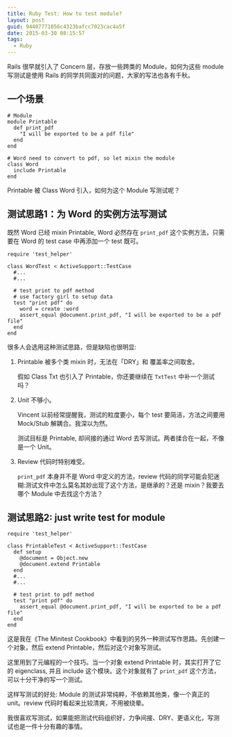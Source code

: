 ```yaml
---
title: Ruby Test: How to test module?
layout: post
guid: 94407771056c4323bafcc7023cac4a5f
date: 2015-03-30 08:15:57
tags:
  - Ruby
---
```


Rails 很早就引入了 Concern 层，存放一些跨类的 Module，如何为这些 module 写测试是使用 Rails 的同学共同面对的问题，大家的写法也各有千秋。

## 一个场景

```
# Module
module Printable
  def print_pdf
    "I will be exported to be a pdf file"
  end
end

# Word need to convert to pdf, so let mixin the module
class Word
  include Printable
end
```

Printable 被 Class Word 引入，如何为这个 Module 写测试呢？

## 测试思路1：为 Word 的实例方法写测试

既然 Word 已经 mixin Printable, Word 必然存在 `print_pdf` 这个实例方法，只需要在 Word 的 test case 中再添加一个 test 既可。

```
require 'test_helper'

class WordTest < ActiveSupport::TestCase
  #...
  #...

  # test print to pdf method
  # use factory girl to setup data
  test "print pdf" do
    word = create :word
    assert_equal @document.print_pdf, "I will be exported to be a pdf file"
  end
end
```

很多人会选用这种测试思路，但是缺陷也很明显:

1. Printable 被多个类 mixin 时，无法在「DRY」和 覆盖率之间取舍。

    假如 Class Txt 也引入了 Printable，你还要继续在 `TxtTest` 中补一个测试吗？

2. Unit 不够小。

    Vincent 以前经常提醒我，测试的粒度要小，每个 test 要简洁，方法之间要用 Mock/Stub 解耦合。我深以为然。

    测试目标是 Printable, 却间接的通过 Word 去写测试。两者揉合在一起，不像是一个 Unit。

3. Review 代码时特别难受。

    `print_pdf` 本身并不是 Word 中定义的方法，review 代码的同学可能会犯迷糊:测试文件中怎么莫名其妙出现了这个方法，是继承的？还是 mixin？我要去哪个 Module 中去找这个方法？


## 测试思路2: just write test for module

```
require 'test_helper'

class PrintableTest < ActiveSupport::TestCase
  def setup
    @document = Object.new
    @document.extend Printable
  end
  #...
  #...

  # test print to pdf method
  test "print pdf" do
    assert_equal @document.print_pdf, "I will be exported to be a pdf file"
  end
end
```

这是我在《The Minitest Cookbook》中看到的另外一种测试写作思路。先创建一个对象，然后 extend Printable，然后对这个对象写测试。

这里用到了元编程的一个技巧。当一个对象 extend Printable 时，其实打开了它的 eigenclass, 并且 include 这个模块。这个对象就有了 `print_pdf` 这个方法，可以十分干净的写一个测试。

这样写测试的好处: Module 的测试非常纯粹，不依赖其他类，像一个真正的 unit。review 代码时看起来比较清爽，不用被绕晕。

我很喜欢写测试，如果能把测试代码组织好，力争间接、DRY、更语义化，写测试也是一件十分有趣的事情。
